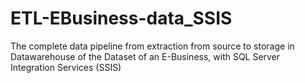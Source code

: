 # ETL-EBusiness-data_SSIS
The complete data pipeline from extraction from source to storage in Datawarehouse of the Dataset of an E-Business, with SQL Server Integration Services (SSIS)
